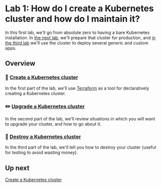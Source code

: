 # Lab 1: How do I create a Kubernetes cluster and how do I maintain it?

In this first lab, we'll go from absolute zero to having a bare Kubernetes installation. In [the next lab](/labs/lab2/overview.md), we'll prepare that cluster for production, and [in the third lab](/labs/lab3/overview.md) we'll use the cluster to deploy several generic and custom apps.

## Overview

### 📝 [Create a Kubernetes cluster](/labs/lab1/create-cluster.md)

In the first part of the lab, we'll use [Terraform](/) as a tool for declaratively creating a Kubernetes cluster.

### ✏️ [Upgrade a Kubernetes cluster](/labs/lab1/upgrade-cluster.md)

In the second part of the lab, we'll review situations in which you will want to upgrade your cluster, and how to go about it.

### 🚮 [Destroy a Kubernetes cluster](/labs/lab1/destroy-cluster.md)

In the third part of the lab, we'll tell you how to destroy your cluster (useful for testing to avoid wasting money).

## Up next

[Create a Kubernetes cluster](/labs/lab1/create-cluster.md)
